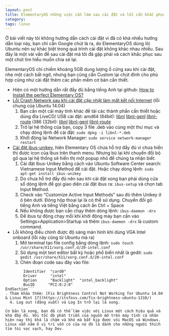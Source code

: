 ```yaml
---
layout: post
title: ElementaryOS những việc cần làm sau cài đặt và lỗi cần khắc phục
category: 
tags: linux
---
```

Ở bài viết này tôi không hướng dẫn cách cài đặt vì đã có khá nhiều hướng dẫn loại này, bạn chỉ cần Google chút là ra, do ElementaryOS dùng lõi Ubuntu nên sự khác biệt trong quá trình cài đặt không khác nhau nhiều. Sau đây là một vài vấn đề sau cài đặt mà tôi đã gặp phải và cách khắc phục sau một chút tìm hiểu muốn chia sẻ lại.

ElementaryOS chỉ chiếm khoảng 5GB dung lượng ổ cứng sau khi cài đặt, nhẹ một cách bất ngờ, nhưng bạn cũng cần Custom lại chút đỉnh cho phù hợp cũng như cài đặt thêm các phần mềm cơ bản cần thiết.

- Hiện có một hướng dẫn rất đầy đủ bằng tiếng Anh tại github: [How to Install the perfect Elementary OS?](https://gist.github.com/memoryleakx/7567474)
- [Lỗi Crash Network sau khi cài đặt cập nhật làm mất kết nối Internet](http://askubuntu.com/questions/727127/last-upgrade-crashes-network-manager-no-internet-connection-no-applet) (lỗi chung của Ubuntu 14.04)
  1. Bạn cần một cái máy tính khác để tải các thành phần cần thiết hoặc dùng đĩa LiveCD/ USB cài đặt: amd64 (64bit): [libnl](http://archive.ubuntu.com/ubuntu/pool/main/libn/libnl3/libnl-3-200_3.2.21-1_amd64.deb) [libnl-genl](http://archive.ubuntu.com/ubuntu/pool/main/libn/libnl3/libnl-genl-3-200_3.2.21-1_amd64.deb) [libnl-route](http://archive.ubuntu.com/ubuntu/pool/main/libn/libnl3/libnl-route-3-200_3.2.21-1_amd64.deb) i386 (32bit): [libnl](http://archive.ubuntu.com/ubuntu/pool/main/libn/libnl3/libnl-3-200_3.2.21-1_i386.deb) [libnl-genl](http://archive.ubuntu.com/ubuntu/pool/main/libn/libnl3/libnl-genl-3-200_3.2.21-1_i386.deb) [libnl-route](http://archive.ubuntu.com/ubuntu/pool/main/libn/libnl3/libnl-route-3-200_3.2.21-1_i386.deb)
  2. Trở lại hệ thống của bạn, copy 3 file .deb vào cùng một thư mục và chạy dòng lệnh để cài đặt: `sudo dpkg -i libnl-*.deb`
  3. Khởi động lại Network Manager: `sudo service network-manager restart`
- [Cài đặt ibus-unikey](http://elementaryos.stackexchange.com/questions/1431/how-do-i-install-ibus-on-freya), hiện Elementary OS chưa hỗ trợ đầy đủ vì chưa hiển thị được icon của Ibus trên thanh menu. Nhưng bù lại khi chuyển đổi bộ gõ qua lại hệ thống sẽ hiển thị một popup nhỏ để chúng ta nhận biết.
  1. Cài đặt Ibus-Unikey bằng cách vào Ubuntu Software Center search: Vietnamese Input Method để cài đặt. Hoặc chạy dòng lệnh: `sudo apt-get install ibus-unikey`
  2. Do chưa hỗ trợ đầy đủ nên sau khi cài đặt xong bạn phải dùng cửa sổ dòng lệnh để gọi giao diện cài đặt ibus ra: `ibus-setup` và chọn tab Input Method.
  3. Check vào “Customize Active Input Methods” sau đó thêm Unikey ở ô bên dưới. Đóng hộp thoại lại là có thể sử dụng. Chuyển đổi gõ tiếng Anh và tiếng Việt bằng cách ấn Ctrl + Space
  4. Nếu không được bạn cần chạy thêm dòng lệnh: `ibus-daemon -drx`
  5. Để ibus tự động chạy mỗi khi khởi động máy bạn cần vào Settings>Application>Startup và thêm `ibus-daemon -drx` là custom command.
- Lỗi không điều chỉnh được độ sáng màn hình khi dùng VGA Intel onboard (lỗi này cũng từ Ubuntu mà ra)
  1. Mở terminal tạo file config bằng dòng lệnh: `sudo touch /usr/share/X11/xorg.conf.d/20-intel.conf`
  2. Sử dụng một text editor bất kỳ hoặc phổ biến nhất là gedit: `sudo gedit /usr/share/X11/xorg.conf.d/20-intel.conf`
  3. Chèn đoạn code sau đây vào file:
```Section "Device"
        Identifier  "card0"
        Driver      "intel"
        Option      "Backlight"  "intel_backlight"
        BusID      "PCI:0:2:0"
EndSection```
. Tham khảo thêm: [Fix Brightness Control Not Working for Ubuntu 14.04 & Linux Mint 17](https://itsfoss.com/fix-brightness-ubuntu-1310/)
  4. Log out (đăng xuất) và Log In trở lại là xong.

Cơ bản là xong, bạn đã có thể làm việc với Linux một cách hiệu quả và khá đầy đủ. Với tốc độ phát triển của nguồn mở trên máy tính cá nhân hiện nay thì khá là chậm và khó mà bắt kịp được vói MacOS và Windows. Linux vẫn nằm ở vị trí vốn có của nó đó là dành cho những người thích tìm tòi vọc vạch, hay Dev.
